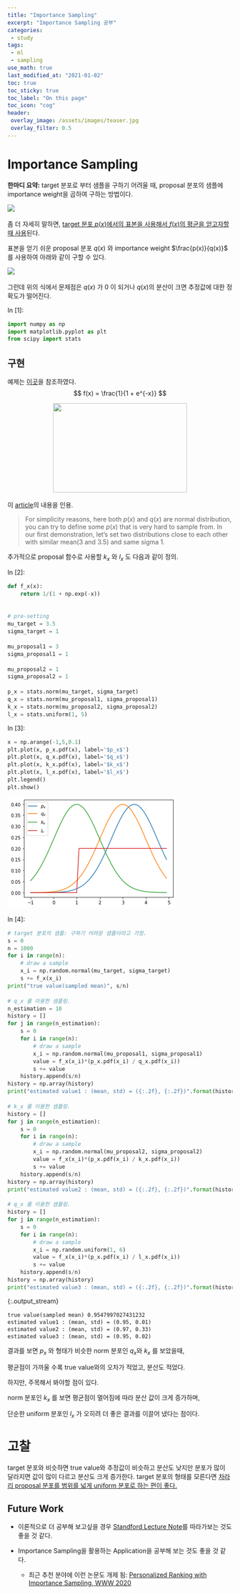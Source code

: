 ```yaml
---
title: "Importance Sampling"
excerpt: "Importance Sampling 공부"
categories:
 - study
tags:
 - ml
 - sampling
use_math: true
last_modified_at: "2021-01-02"
toc: true
toc_sticky: true
toc_label: "On this page"
toc_icon: "cog"
header:
 overlay_image: /assets/images/teaser.jpg
 overlay_filter: 0.5
---
```


# Importance Sampling 

**한마디 요약:** target 분포로 부터 샘플을 구하기 어려울 때, proposal 분포의 샘플에 importance weight을 곱하여 구하는 방법이다.
  
![](https://miro.medium.com/max/696/1*KQgXU48ea2aqPP7O96ReKg.png)
  
좀 더 자세히 말하면, <u>target 분포 $p(x)$에서의 표본을 사용해서 $f(x)$의 평균을 얻고자할 때 사용</u>된다.  
  
표본을 얻기 쉬운 proposal 분포 $q(x)$ 와 importance weight $\frac{p(x)}{q(x)}$ 를 사용하여 아래와 같이 구할 수 있다.  
  
![](https://miro.medium.com/max/700/1*1BN9eJjaQn_8x26z_e5BOA.png)
  
그런데 위의 식에서 문제점은 $q(x)$ 가 $0$ 이 되거나 $q(x)$의 분산이 크면 추정값에 대한 정확도가 떨어진다. 

<div class="prompt input_prompt">
In&nbsp;[1]:
</div>

<div class="input_area" markdown="1">

```python
import numpy as np
import matplotlib.pyplot as plt
from scipy import stats
```

</div>

## 구현

예제는 [이곳](https://towardsdatascience.com/importance-sampling-introduction-e76b2c32e744)을 참조하였다.
$$
f(x) = \frac{1}{1 + e^{-x}}
$$
  
<center>
<img src="https://miro.medium.com/max/700/1*lvKKr-7LFnOwp2ZPXwcXdw.png" width="300" height="200"/>
</center>

이 [article](https://towardsdatascience.com/importance-sampling-introduction-e76b2c32e744)의 내용을 인용. 
> For simplicity reasons, here both $p(x)$ and $q(x)$ are normal distribution, you can try to define some $p(x)$ that is very hard to sample from. In our first demonstration, let’s set two distributions close to each other with similar mean($3$ and $3.5$) and same sigma $1$.

추가적으로 proposal 함수로 사용할 $k_x$ 와 $l_x$ 도 다음과 같이 정의.

<div class="prompt input_prompt">
In&nbsp;[2]:
</div>

<div class="input_area" markdown="1">

```python
def f_x(x):
    return 1/(1 + np.exp(-x))


# pre-setting
mu_target = 3.5
sigma_target = 1

mu_proposal1 = 3
sigma_proposal1 = 1

mu_proposal2 = 1
sigma_proposal2 = 1

p_x = stats.norm(mu_target, sigma_target)
q_x = stats.norm(mu_proposal1, sigma_proposal1)
k_x = stats.norm(mu_proposal2, sigma_proposal2)
l_x = stats.uniform(1, 5)
```

</div>

<div class="prompt input_prompt">
In&nbsp;[3]:
</div>

<div class="input_area" markdown="1">

```python
x = np.arange(-1,5,0.1)
plt.plot(x, p_x.pdf(x), label='$p_x$')
plt.plot(x, q_x.pdf(x), label='$q_x$')
plt.plot(x, k_x.pdf(x), label='$k_x$')
plt.plot(x, l_x.pdf(x), label='$l_x$')
plt.legend()
plt.show()
```

</div>


![png](/assets/images/importance_sampling_files/importance_sampling_4_0.png)


<div class="prompt input_prompt">
In&nbsp;[4]:
</div>

<div class="input_area" markdown="1">

```python
# target 분포의 샘플: 구하기 어려운 샘플이라고 가정.
s = 0
n = 1000
for i in range(n):
    # draw a sample
    x_i = np.random.normal(mu_target, sigma_target)
    s += f_x(x_i)
print("true value(sampled mean)", s/n)

# q_x 를 이용한 샘플링.
n_estimation = 10
history = []
for j in range(n_estimation):
    s = 0
    for i in range(n):
        # draw a sample
        x_i = np.random.normal(mu_proposal1, sigma_proposal1)
        value = f_x(x_i)*(p_x.pdf(x_i) / q_x.pdf(x_i))
        s += value
    history.append(s/n)
history = np.array(history)
print("estimated value1 : (mean, std) = ({:.2f}, {:.2f})".format(history.mean(), history.std()))

# k_x 를 이용한 샘플링.
history = []
for j in range(n_estimation):
    s = 0
    for i in range(n):
        # draw a sample
        x_i = np.random.normal(mu_proposal2, sigma_proposal2)
        value = f_x(x_i)*(p_x.pdf(x_i) / k_x.pdf(x_i))
        s += value
    history.append(s/n)
history = np.array(history)
print("estimated value2 : (mean, std) = ({:.2f}, {:.2f})".format(history.mean(), history.std()))

# q_x 를 이용한 샘플링.
history = []
for j in range(n_estimation):
    s = 0
    for i in range(n):
        # draw a sample
        x_i = np.random.uniform(1, 6)
        value = f_x(x_i)*(p_x.pdf(x_i) / l_x.pdf(x_i))
        s += value
    history.append(s/n)
history = np.array(history)
print("estimated value3 : (mean, std) = ({:.2f}, {:.2f})".format(history.mean(), history.std()))
```

</div>

{:.output_stream}

```
true value(sampled mean) 0.9547997027431232
estimated value1 : (mean, std) = (0.95, 0.01)
estimated value2 : (mean, std) = (0.97, 0.33)
estimated value3 : (mean, std) = (0.95, 0.02)

```

결과를 보면 $p_x$ 와 형태가 비슷한 norm 분포인 $q_x$와 $k_x$ 를 보았을때, 

평균점이 가까울 수록 true value와의 오차가 적었고, 분산도 적었다. 

하지만, 주목해서 봐야할 점이 있다. 

norm 분포인 $k_x$ 를 보면 평균점이 멀어짐에 따라 분산 값이 크게 증가하며,

단순한 uniform 분포인 $l_x$ 가 오히려 더 좋은 결과를 이끌어 냈다는 점이다.  

# 고찰
target 분포와 비슷하면 true value와 추정값이 비슷하고 분산도 낮지만 분포가 많이 달라지면 값이 많이 다르고 분산도 크게 증가한다.
target 분포의 형태를 모른다면 [차라리 proposal 분포를 범위를 넓게 uniform 분포로 하는 편이 좋다.](http://incredible.ai/statistics/2017/11/25/Importance-Sampling/)

## Future Work

* 이론적으로 더 공부해 보고싶을 경우 [Standford Lecture Note](https://statweb.stanford.edu/~owen/mc/Ch-var-is.pdf)를 따라가보는 것도 좋을 것 같다. 

* Importance Sampling을 활용하는 Application을 공부해 보는 것도 좋을 것 같다. 
    * 최근 추천 분야에 이런 논문도 개제 됨: 
      [Personalized Ranking with Importance Sampling, WWW 2020](https://dl.acm.org/doi/fullHtml/10.1145/3366423.3380187)

